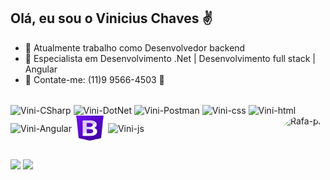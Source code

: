 ## Olá, eu sou o Vinicius Chaves ✌
<link rel="stylesheet" href="https://cdn.jsdelivr.net/gh/devicons/devicon@v2.15.1/devicon.min.css">

- 🔭 Atualmente trabalho como Desenvolvedor backend
- 🌱 Especialista em Desenvolvimento .Net | Desenvolvimento full stack | Angular
- 💬 Contate-me: (11)9 9566-4503 📲

<div style="display: inline_block"><br>
  <link rel="stylesheet" href="https://cdn.jsdelivr.net/gh/devicons/devicon@v2.15.1/devicon.min.css">
  <img align="center" alt="Vini-CSharp" height="40" width="50" src="https://cdn.jsdelivr.net/gh/devicons/devicon/icons/csharp/csharp-original.svg">
  <img align="center" alt="Vini-DotNet" height="40" width="50" src="https://cdn.jsdelivr.net/gh/devicons/devicon/icons/dot-net/dot-net-plain-wordmark.svg">
  <img align="center" alt="Vini-Postman" height="40" width="50" src="https://user-images.githubusercontent.com/7853266/44114706-9c72dd08-9fd1-11e8-8d9d-6d9d651c75ad.png">
  <img align="center" alt="Vini-css" height="40" width="50" src="https://cdn.jsdelivr.net/gh/devicons/devicon/icons/css3/css3-original.svg">
  <img align="center" alt="Vini-html" height="40" width="50" src="https://cdn.jsdelivr.net/gh/devicons/devicon/icons/html5/html5-original.svg">
  <img align="center" alt="Vini-Angular" height="40" width="50" src="https://devporai.com.br/wp-content/uploads/2020/06/Copy-of-Copy-of-Travel-Photography-740x414.png">
  <img align="center" alt="Vini-Bootstrap" height="40" width="50" src="https://raw.githubusercontent.com/themedotid/bootstrap-icon/HEAD/docs/bootstrap-icon-css.png">
  <img align="center" alt="Vini-js" height="40" width="50" src="https://cdn.jsdelivr.net/gh/devicons/devicon/icons/javascript/javascript-original.svg">
  <img align="right" alt="Rafa-pic" height="150" style="border-radius:50px;" src="https://dkrn4sk0rn31v.cloudfront.net/uploads/2019/04/14232157/capa-produtividade.png">
</div>

##

<div>  
  <a href = "mailto:vinciusc7@gmail.com"><img src="https://img.shields.io/badge/-Gmail-%23333?style=for-the-badge&logo=gmail&logoColor=white" target="_blank"></a>
  <a href="https://www.linkedin.com/in/vinicius-c-83311383/" target="_blank"><img src="https://img.shields.io/badge/-LinkedIn-%230077B5?style=for-the-badge&logo=linkedin&logoColor=white" target="_blank"></a> 
  
</div>













